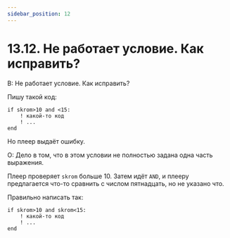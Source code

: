 ```yaml
---
sidebar_position: 12
---
```


# 13.12. Не работает условие. Как исправить?
<!-- [:faq_13_12] -->

В: Не работает условие. Как исправить?
	
Пишу такой код:
```qsp
if skrom>10 and <15:
	! какой-то код
	! ...
end
```
Но плеер выдаёт ошибку.

О:
Дело в том, что в этом условии не полностью задана одна часть выражения.

Плеер проверяет `skrom` больше 10. Затем идёт `AND`, и плееру предлагается что-то сравнить с числом пятнадцать, но не указано что.

Правильно написать так:
```qsp
if skrom>10 and skrom<15:
	! какой-то код
	! ...
end
```	

